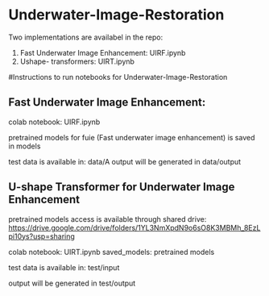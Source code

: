 # Underwater-Image-Restoration
 
 Two implementations are availabel in the repo:
 
1) Fast Underwater Image Enhancement: UIRF.ipynb
2) Ushape- transformers: UIRT.ipynb

#Instructions to run notebooks for Underwater-Image-Restoration

Fast Underwater Image Enhancement:
----------------------------------

colab notebook: UIRF.ipynb

pretrained models for fuie (Fast underwater image enhancement) is saved in models 

test data is available in:  data/A
output will be generated in data/output 

U-shape Transformer for Underwater Image Enhancement 
----------------------------------------------------

pretrained models access is available through shared drive: 
https://drive.google.com/drive/folders/1YL3NmXpdN9o6sO8K3MBMh_8EzLpi10ys?usp=sharing

colab notebook: UIRT.ipynb
saved_models: pretrained models 

test data is available in: test/input

output will be generated in test/output 




